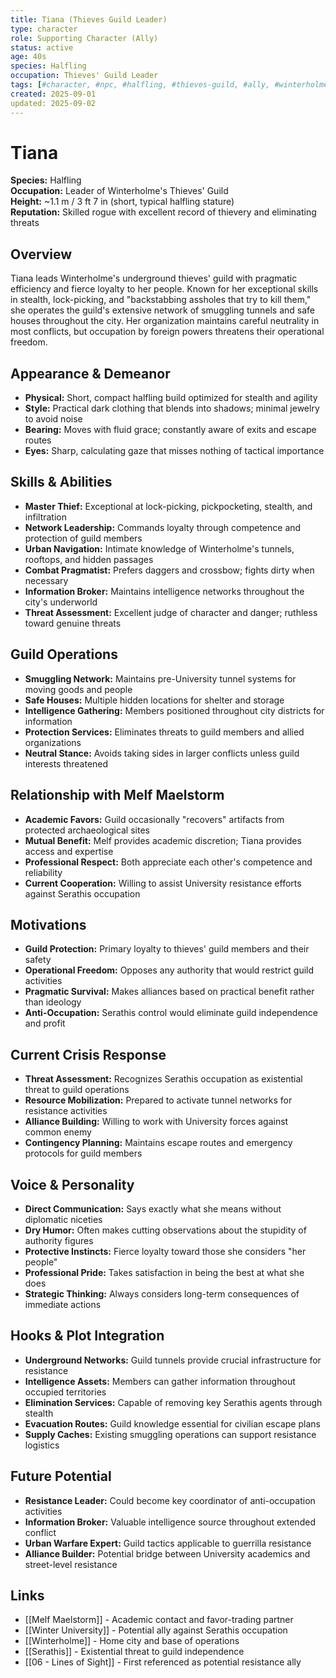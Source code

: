 ```yaml
---
title: Tiana (Thieves Guild Leader)
type: character
role: Supporting Character (Ally)
status: active
age: 40s
species: Halfling
occupation: Thieves' Guild Leader
tags: [#character, #npc, #halfling, #thieves-guild, #ally, #winterholme]
created: 2025-09-01
updated: 2025-09-02
---
```


# Tiana

**Species:** Halfling  
**Occupation:** Leader of Winterholme's Thieves' Guild  
**Height:** ~1.1 m / 3 ft 7 in (short, typical halfling stature)  
**Reputation:** Skilled rogue with excellent record of thievery and eliminating threats

## Overview
Tiana leads Winterholme's underground thieves' guild with pragmatic efficiency and fierce loyalty to her people. Known for her exceptional skills in stealth, lock-picking, and "backstabbing assholes that try to kill them," she operates the guild's extensive network of smuggling tunnels and safe houses throughout the city. Her organization maintains careful neutrality in most conflicts, but occupation by foreign powers threatens their operational freedom.

## Appearance & Demeanor
- **Physical:** Short, compact halfling build optimized for stealth and agility
- **Style:** Practical dark clothing that blends into shadows; minimal jewelry to avoid noise
- **Bearing:** Moves with fluid grace; constantly aware of exits and escape routes
- **Eyes:** Sharp, calculating gaze that misses nothing of tactical importance

## Skills & Abilities
- **Master Thief:** Exceptional at lock-picking, pickpocketing, stealth, and infiltration
- **Network Leadership:** Commands loyalty through competence and protection of guild members
- **Urban Navigation:** Intimate knowledge of Winterholme's tunnels, rooftops, and hidden passages
- **Combat Pragmatist:** Prefers daggers and crossbow; fights dirty when necessary
- **Information Broker:** Maintains intelligence networks throughout the city's underworld
- **Threat Assessment:** Excellent judge of character and danger; ruthless toward genuine threats

## Guild Operations
- **Smuggling Network:** Maintains pre-University tunnel systems for moving goods and people
- **Safe Houses:** Multiple hidden locations for shelter and storage
- **Intelligence Gathering:** Members positioned throughout city districts for information
- **Protection Services:** Eliminates threats to guild members and allied organizations
- **Neutral Stance:** Avoids taking sides in larger conflicts unless guild interests threatened

## Relationship with Melf Maelstorm
- **Academic Favors:** Guild occasionally "recovers" artifacts from protected archaeological sites
- **Mutual Benefit:** Melf provides academic discretion; Tiana provides access and expertise
- **Professional Respect:** Both appreciate each other's competence and reliability
- **Current Cooperation:** Willing to assist University resistance efforts against Serathis occupation

## Motivations
- **Guild Protection:** Primary loyalty to thieves' guild members and their safety
- **Operational Freedom:** Opposes any authority that would restrict guild activities
- **Pragmatic Survival:** Makes alliances based on practical benefit rather than ideology
- **Anti-Occupation:** Serathis control would eliminate guild independence and profit

## Current Crisis Response
- **Threat Assessment:** Recognizes Serathis occupation as existential threat to guild operations
- **Resource Mobilization:** Prepared to activate tunnel networks for resistance activities
- **Alliance Building:** Willing to work with University forces against common enemy
- **Contingency Planning:** Maintains escape routes and emergency protocols for guild members

## Voice & Personality
- **Direct Communication:** Says exactly what she means without diplomatic niceties
- **Dry Humor:** Often makes cutting observations about the stupidity of authority figures
- **Protective Instincts:** Fierce loyalty toward those she considers "her people"
- **Professional Pride:** Takes satisfaction in being the best at what she does
- **Strategic Thinking:** Always considers long-term consequences of immediate actions

## Hooks & Plot Integration
- **Underground Networks:** Guild tunnels provide crucial infrastructure for resistance
- **Intelligence Assets:** Members can gather information throughout occupied territories
- **Elimination Services:** Capable of removing key Serathis agents through stealth
- **Evacuation Routes:** Guild knowledge essential for civilian escape plans
- **Supply Caches:** Existing smuggling operations can support resistance logistics

## Future Potential
- **Resistance Leader:** Could become key coordinator of anti-occupation activities
- **Information Broker:** Valuable intelligence source throughout extended conflict
- **Urban Warfare Expert:** Guild tactics applicable to guerrilla resistance
- **Alliance Builder:** Potential bridge between University academics and street-level resistance

## Links
- [[Melf Maelstorm]] - Academic contact and favor-trading partner
- [[Winter University]] - Potential ally against Serathis occupation
- [[Winterholme]] - Home city and base of operations
- [[Serathis]] - Existential threat to guild independence
- [[06 - Lines of Sight]] - First referenced as potential resistance ally
